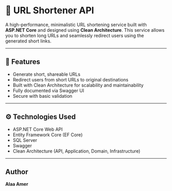 # 🔗 URL Shortener API

A high-performance, minimalistic URL shortening service built with **ASP.NET Core** and designed using **Clean Architecture**. This service allows you to shorten long URLs and seamlessly redirect users using the generated short links.

---

## 📌 Features

- Generate short, shareable URLs
- Redirect users from short URLs to original destinations
- Built with Clean Architecture for scalability and maintainability
- Fully documented via Swagger UI
- Secure with basic validation

---

## ⚙️ Technologies Used

- ASP.NET Core Web API
- Entity Framework Core (EF Core)
- SQL Server
- Swagger
- Clean Architecture (API, Application, Domain, Infrastructure)
  
---

## Author

**Alaa Amer**  
